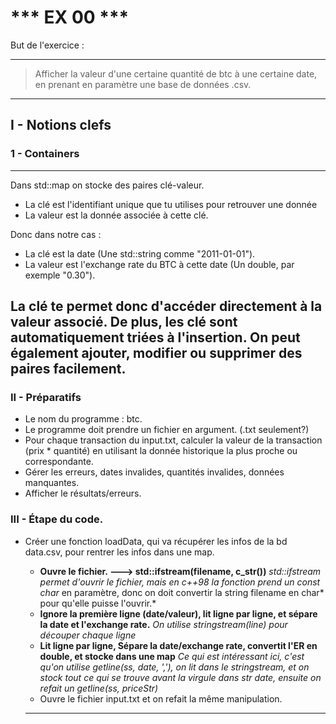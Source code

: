 # *** EX 00 ***

But de l'exercice :

---

> Afficher la valeur d'une certaine quantité de btc à une certaine date, en prenant en paramètre une base de données .csv.

---

## I - Notions clefs

### 1 - Containers

---

Dans std::map on stocke des paires clé-valeur.

- La clé est l'identifiant unique que tu utilises pour retrouver une donnée
- La valeur est la donnée associée à cette clé.

Donc dans notre cas :

- La clé est la date (Une std::string comme "2011-01-01").
- La valeur est l'exchange rate du BTC à cette date (Un double, par exemple "0.30").

La clé te permet donc d'accéder directement à la valeur associé. De plus, les clé sont automatiquement triées à l'insertion. On peut également ajouter, modifier ou supprimer des paires facilement.
------------------------------------------------------------------------------------------------------------------------------------------------------------------------------------------------------------

### II - Préparatifs

- Le nom du programme : btc.
- Le programme doit prendre un fichier en argument. (.txt seulement?)
- Pour chaque transaction du input.txt, calculer la valeur de la transaction (prix * quantité) en utilisant la donnée historique la plus proche ou correspondante.
- Gérer les erreurs, dates invalides, quantités invalides, données manquantes.
- Afficher le résultats/erreurs.

### III - Étape du code.

- Créer une fonction loadData, qui va récupérer les infos de la bd data.csv, pour rentrer les infos dans une map.

  - **Ouvre le fichier. ---> std::ifstream(filename, c_str())**
    *std::ifstream permet d'ouvrir le fichier, mais en c++98 la fonction prend un const char* en paramètre, donc on doit convertir la string filename en char* pour qu'elle puisse l'ouvrir.*
  - **Ignore la première ligne (date/valeur), lit ligne par ligne, et sépare la date et l'exchange rate.**
    *On utilise stringstream(line) pour découper chaque ligne*
  - **Lit ligne par ligne, Sépare la date/exchange rate, convertit l'ER en double, et stocke dans une map**
    *Ce qui est intéressant ici, c'est qu'on utilise getline(ss, date, ','), on lit dans le stringstream, et on stock tout ce qui se trouve avant la virgule dans str date, ensuite on refait un getline(ss, priceStr)*
  - Ouvre le fichier input.txt et on refait la même manipulation.

  ---
